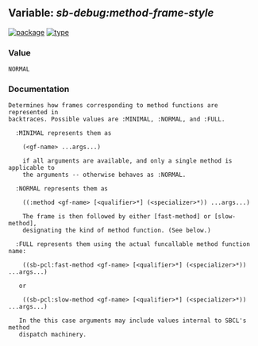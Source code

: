 ## Variable: ***sb-debug:*method-frame-style****
[![package](https://img.shields.io/badge/Package-SB--DEBUG-5f9ea0.svg?style=social&colorA=999999)](../) [![type](https://img.shields.io/badge/Type-Variable-5f9ea0.svg?style=social&colorA=999999)](../#variable) 
### Value
```
NORMAL
```
### Documentation
```
Determines how frames corresponding to method functions are represented in
backtraces. Possible values are :MINIMAL, :NORMAL, and :FULL.

  :MINIMAL represents them as

    (<gf-name> ...args...)

    if all arguments are available, and only a single method is applicable to
    the arguments -- otherwise behaves as :NORMAL.

  :NORMAL represents them as

    ((:method <gf-name> [<qualifier>*] (<specializer>*)) ...args...)

    The frame is then followed by either [fast-method] or [slow-method],
    designating the kind of method function. (See below.)

  :FULL represents them using the actual funcallable method function name:

    ((sb-pcl:fast-method <gf-name> [<qualifier>*] (<specializer>*)) ...args...)

   or

    ((sb-pcl:slow-method <gf-name> [<qualifier>*] (<specializer>*)) ...args...)

   In the this case arguments may include values internal to SBCL's method
   dispatch machinery.
```
